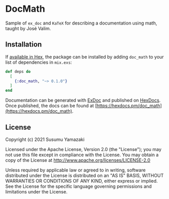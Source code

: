 # DocMath

Sample of `ex_doc` and `KaTeX` for describing a documentation using math, taught by José Valim.

## Installation

If [available in Hex](https://hex.pm/docs/publish), the package can be installed
by adding `doc_math` to your list of dependencies in `mix.exs`:

```elixir
def deps do
  [
    {:doc_math, "~> 0.1.0"}
  ]
end
```

Documentation can be generated with [ExDoc](https://github.com/elixir-lang/ex_doc)
and published on [HexDocs](https://hexdocs.pm). Once published, the docs can
be found at [https://hexdocs.pm/doc_math](https://hexdocs.pm/doc_math).

## License

Copyright (c) 2021 Susumu Yamazaki

Licensed under the Apache License, Version 2.0 (the "License"); you may not use this file except in compliance with the License. You may obtain a copy of the License at http://www.apache.org/licenses/LICENSE-2.0

Unless required by applicable law or agreed to in writing, software distributed under the License is distributed on an "AS IS" BASIS, WITHOUT WARRANTIES OR CONDITIONS OF ANY KIND, either express or implied. See the License for the specific language governing permissions and limitations under the License.
